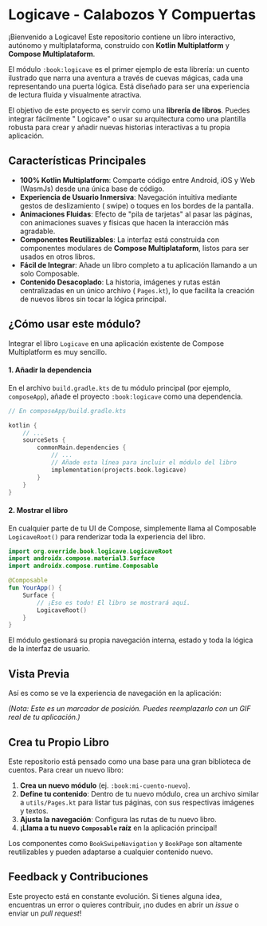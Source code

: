 # Logicave - Calabozos Y Compuertas

¡Bienvenido a Logicave! Este repositorio contiene un libro interactivo, autónomo y multiplataforma,
construido con **Kotlin Multiplatform** y **Compose Multiplataform**.

El módulo `:book:logicave` es el primer ejemplo de esta librería: un cuento ilustrado que narra una
aventura a través de cuevas mágicas, cada una representando una puerta lógica. Está diseñado para
ser una experiencia de lectura fluida y visualmente atractiva.

El objetivo de este proyecto es servir como una **librería de libros**. Puedes integrar fácilmente "
Logicave" o usar su arquitectura como una plantilla robusta para crear y añadir nuevas historias
interactivas a tu propia aplicación.

## Características Principales

* **100% Kotlin Multiplatform**: Comparte código entre Android, iOS y Web (WasmJs) desde una única
  base de código.
* **Experiencia de Usuario Inmersiva**: Navegación intuitiva mediante gestos de deslizamiento (
  swipe) o toques en los bordes de la pantalla.
* **Animaciones Fluidas**: Efecto de "pila de tarjetas" al pasar las páginas, con animaciones suaves
  y físicas que hacen la interacción más agradable.
* **Componentes Reutilizables**: La interfaz está construida con componentes modulares de **Compose
  Multiplataform**, listos para ser usados en otros libros.
* **Fácil de Integrar**: Añade un libro completo a tu aplicación llamando a un solo Composable.
* **Contenido Desacoplado**: La historia, imágenes y rutas están centralizadas en un único archivo (
  `Pages.kt`), lo que facilita la creación de nuevos libros sin tocar la lógica principal.

## ¿Cómo usar este módulo?

Integrar el libro `Logicave` en una aplicación existente de Compose Multiplatform es muy sencillo.

#### 1. Añadir la dependencia

En el archivo `build.gradle.kts` de tu módulo principal (por ejemplo, `composeApp`), añade el
proyecto `:book:logicave` como una dependencia.

```kotlin
// En composeApp/build.gradle.kts

kotlin {
    // ...
    sourceSets {
        commonMain.dependencies {
            // ...
            // Añade esta línea para incluir el módulo del libro
            implementation(projects.book.logicave)
        }
    }
}
```

#### 2. Mostrar el libro

En cualquier parte de tu UI de Compose, simplemente llama al Composable `LogicaveRoot()` para
renderizar toda la experiencia del libro.

```kotlin
import org.override.book.logicave.LogicaveRoot
import androidx.compose.material3.Surface
import androidx.compose.runtime.Composable

@Composable
fun YourApp() {
    Surface {
        // ¡Eso es todo! El libro se mostrará aquí.
        LogicaveRoot()
    }
}
```

El módulo gestionará su propia navegación interna, estado y toda la lógica de la interfaz de
usuario.

## Vista Previa

Así es como se ve la experiencia de navegación en la aplicación:

*(Nota: Este es un marcador de posición. Puedes reemplazarlo con un GIF real de tu aplicación.)*

## Crea tu Propio Libro

Este repositorio está pensado como una base para una gran biblioteca de cuentos. Para crear un nuevo
libro:

1. **Crea un nuevo módulo** (ej. `:book:mi-cuento-nuevo`).
2. **Define tu contenido**: Dentro de tu nuevo módulo, crea un archivo similar a `utils/Pages.kt`
   para listar tus páginas, con sus respectivas imágenes y textos.
3. **Ajusta la navegación**: Configura las rutas de tu nuevo libro.
4. **¡Llama a tu nuevo `Composable` raíz** en la aplicación principal!

Los componentes como `BookSwipeNavigation` y `BookPage` son altamente reutilizables y pueden
adaptarse a cualquier contenido nuevo.

## Feedback y Contribuciones

Este proyecto está en constante evolución. Si tienes alguna idea, encuentras un error o quieres
contribuir, ¡no dudes en abrir un *issue* o enviar un *pull request*!
